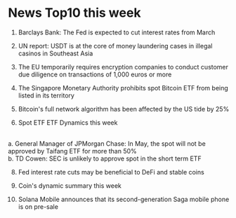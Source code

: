 # News Top10 this week

1. Barclays Bank: The Fed is expected to cut interest rates from March

2. UN report: USDT is at the core of money laundering cases in illegal casinos in Southeast Asia

3. The EU temporarily requires encryption companies to conduct customer due diligence on transactions of 1,000 euros or more

4. The Singapore Monetary Authority prohibits spot Bitcoin ETF from being listed in its territory

5. Bitcoin's full network algorithm has been affected by the US tide by 25%

6. Spot ETF ETF Dynamics this week

<br> a. General Manager of JPMorgan Chase: In May, the spot will not be approved by Taifang ETF for more than 50%
<br> b. TD Cowen: SEC is unlikely to approve spot in the short term ETF

8. Fed interest rate cuts may be beneficial to DeFi and stable coins

9. Coin's dynamic summary this week

10. Solana Mobile announces that its second-generation Saga mobile phone is on pre-sale
